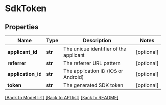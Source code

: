 # SdkToken

## Properties
Name | Type | Description | Notes
------------ | ------------- | ------------- | -------------
**applicant_id** | **str** | The unique identifier of the applicant | [optional] 
**referrer** | **str** | The referrer URL pattern | [optional] 
**application_id** | **str** | The application ID (iOS or Android) | [optional] 
**token** | **str** | The generated SDK token | [optional] 

[[Back to Model list]](../README.md#documentation-for-models) [[Back to API list]](../README.md#documentation-for-api-endpoints) [[Back to README]](../README.md)



